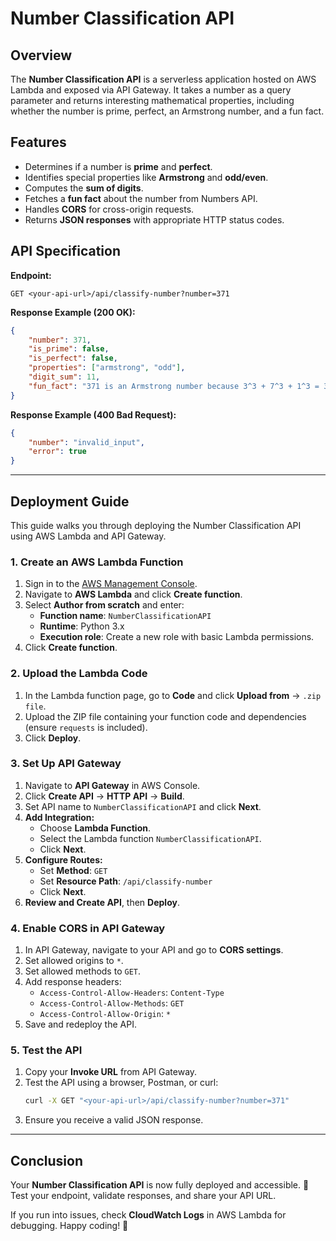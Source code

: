 # Number Classification API

## Overview
The **Number Classification API** is a serverless application hosted on AWS Lambda and exposed via API Gateway. It takes a number as a query parameter and returns interesting mathematical properties, including whether the number is prime, perfect, an Armstrong number, and a fun fact.

## Features
- Determines if a number is **prime** and **perfect**.
- Identifies special properties like **Armstrong** and **odd/even**.
- Computes the **sum of digits**.
- Fetches a **fun fact** about the number from Numbers API.
- Handles **CORS** for cross-origin requests.
- Returns **JSON responses** with appropriate HTTP status codes.

## API Specification
**Endpoint:**
```
GET <your-api-url>/api/classify-number?number=371
```

**Response Example (200 OK):**
```json
{
    "number": 371,
    "is_prime": false,
    "is_perfect": false,
    "properties": ["armstrong", "odd"],
    "digit_sum": 11,
    "fun_fact": "371 is an Armstrong number because 3^3 + 7^3 + 1^3 = 371"
}
```

**Response Example (400 Bad Request):**
```json
{
    "number": "invalid_input",
    "error": true
}
```

---

## Deployment Guide
This guide walks you through deploying the Number Classification API using AWS Lambda and API Gateway.

### **1. Create an AWS Lambda Function**
1. Sign in to the [AWS Management Console](https://aws.amazon.com/console/).
2. Navigate to **AWS Lambda** and click **Create function**.
3. Select **Author from scratch** and enter:
   - **Function name**: `NumberClassificationAPI`
   - **Runtime**: Python 3.x
   - **Execution role**: Create a new role with basic Lambda permissions.
4. Click **Create function**.

### **2. Upload the Lambda Code**
1. In the Lambda function page, go to **Code** and click **Upload from** → `.zip file`.
2. Upload the ZIP file containing your function code and dependencies (ensure `requests` is included).
3. Click **Deploy**.

### **3. Set Up API Gateway**
1. Navigate to **API Gateway** in AWS Console.
2. Click **Create API** → **HTTP API** → **Build**.
3. Set API name to `NumberClassificationAPI` and click **Next**.
4. **Add Integration:**
   - Choose **Lambda Function**.
   - Select the Lambda function `NumberClassificationAPI`.
   - Click **Next**.
5. **Configure Routes:**
   - Set **Method**: `GET`
   - Set **Resource Path**: `/api/classify-number`
   - Click **Next**.
6. **Review and Create API**, then **Deploy**.

### **4. Enable CORS in API Gateway**
1. In API Gateway, navigate to your API and go to **CORS settings**.
2. Set allowed origins to `*`.
3. Set allowed methods to `GET`.
4. Add response headers:
   - `Access-Control-Allow-Headers`: `Content-Type`
   - `Access-Control-Allow-Methods`: `GET`
   - `Access-Control-Allow-Origin`: `*`
5. Save and redeploy the API.

### **5. Test the API**
1. Copy your **Invoke URL** from API Gateway.
2. Test the API using a browser, Postman, or curl:
   ```sh
   curl -X GET "<your-api-url>/api/classify-number?number=371"
   ```
3. Ensure you receive a valid JSON response.


---

## Conclusion
Your **Number Classification API** is now fully deployed and accessible. 🚀 Test your endpoint, validate responses, and share your API URL.

If you run into issues, check **CloudWatch Logs** in AWS Lambda for debugging. Happy coding! 🎉

